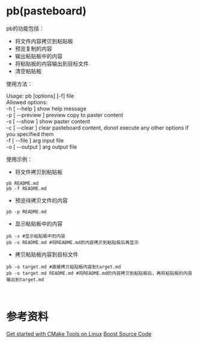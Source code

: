 # pb(pasteboard)
pb的功能包括：
- 将文件内容拷贝到粘贴板
- 预览复制的内容
- 输出粘贴板中的内容
- 将粘贴板的内容输出到目标文件
- 清空粘贴板

使用方法：<br>

Usage: pb [options] [-f] file <br>
Allowed options: <br>
  -h [  --help    ]         show help message <br>
  -p [  --preview ]         preview copy to paster content <br>
  -s [  --show    ]         show paster content <br>
  -c [  --clear   ]         clear pasteboard content, donot execute any other options if you specified them <br>
  -f [  --file    ] arg     input file <br>
  -o [  --output  ] arg     output file <br>

使用示例：
- 将文件拷贝到粘贴板
```shell
pb README.md
pb -f README.md
```
- 预览待拷贝文件的内容
```shell
pb -p README.md
```
- 显示粘贴板中的内容
```shell
pb -s #显示粘贴板中的内容
pb -s README.md #将README.md的内容拷贝到粘贴板后再显示
```
- 拷贝粘贴板内容到目标文件
```shell
pb -o target.md #直接拷贝粘贴板内容到target.md
pb -o target.md README.md #将README.md的内容拷贝到粘贴板后，再将粘贴板的内容输出到target.md
```

<br>

# 参考资料
[Get started with CMake Tools on Linux](https://code.visualstudio.com/docs/cpp/cmake-linux#:~:text=Get%20started%20with%20CMake%20Tools%20on%20Linux%20CMake,tool%20files%20specific%20to%20your%20compiler%20and%20platform.)
[Boost Source Code](https://github.com/boostorg/boost)